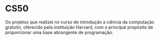 # CS50
Os projetos que realizei no curso de introdução a ciência da computação gratuito, oferecido pela instituição Harvard, com o principal propósito de proporcionar uma base abrangente de programação. 
